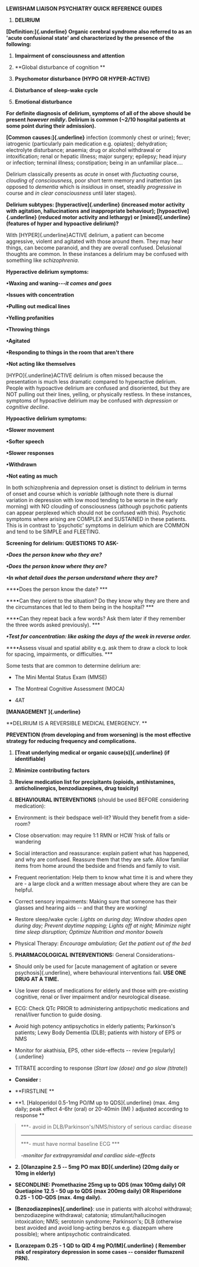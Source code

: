 **LEWISHAM LIAISON PSYCHIATRY QUICK REFERENCE GUIDES**

1.  **DELIRIUM**

**[Definition:]{.underline} Organic cerebral syndrome also referred to
as an 'acute confusional state' and characterized by the presence of the
following:**

1.  **Impairment of consciousness and attention**

2.  **Global disturbance of cognition **

3.  **Psychomotor disturbance (HYPO OR HYPER-ACTIVE)**

4.  **Disturbance of sleep-wake cycle**

5.  **Emotional disturbance**

**For definite diagnosis of delirium, symptoms of all of the above
should be present *however mildly*. Delirium is common (\~2/10 hospital
patients at some point during their admission).**

**[Common causes:]{.underline}** infection (commonly chest or urine);
fever; iatrogenic (particularly pain medication e.g. opiates);
dehydration; electrolyte disturbance; anaemia; drug or alcohol
withdrawal or intoxification; renal or hepatic illness; major surgery;
epilepsy; head injury or infection; terminal illness; constipation;
being in an unfamiliar place....

Delirium classically presents as *acute* in onset with *fluctuating*
course, *clouding of consciousness*, poor short term memory and
inattention (as opposed to *dementia* which is *insidious* in onset,
steadily *progressive* in course and *in clear consciousness* until
later stages).

**Delirium subtypes: [hyperactive]{.underline} (increased motor activity
with agitation, hallucinations and inappropriate behaviour);
[hypoactive]{.underline} (reduced motor activity and lethargy) or
[mixed]{.underline} (features of hyper and hypoactive delirium)?**

With [HYPER]{.underline}ACTIVE delirium, a patient can become
aggressive, violent and agitated with those around them. They may hear
things, can become paranoid, and they are overall confused. Delusional
thoughts are common. In these instances a delirium may be confused with
something like *schizophrenia*.

**Hyperactive delirium symptoms:**

**•Waxing and waning---*it comes and goes***

**•Issues with concentration**

**•Pulling out medical lines**

**•Yelling profanities**

**•Throwing things**

**•Agitated**

**•Responding to things in the room that aren't there**

**•Not acting like themselves**

[HYPO]{.underline}ACTIVE delirium is often missed because the
presentation is much less dramatic compared to hyperactive delirium.
People with hypoactive delirium are confused and disoriented, but they
are NOT pulling out their lines, yelling, or physically restless. In
these instances, symptoms of hypoactive delirium may be confused with
*depression* or *cognitive decline*.

**Hypoactive delirium symptoms:**

**•Slower movement**

**•Softer speech**

**•Slower responses**

**•Withdrawn**

**•Not eating as much**

In both schizophrenia and depression onset is distinct to delirium in
terms of onset and course which is *variable* (although note there is
diurnal variation in depression with low mood tending to be worse in the
early morning) with NO clouding of consciousness (although psychotic
patients can appear perplexed which should not be confused with this).
Psychotic symptoms where arising are COMPLEX and SUSTAINED in these
patients. This is in contrast to 'psychotic' symptoms in delirium which
are COMMON and tend to be SIMPLE and FLEETING.

**Screening for delirium: QUESTIONS TO ASK-**

***•Does the person know who they are?***

***•Does the person know where they are?***

***•In what detail does the person understand where they are?***

***•Does the person know the date? ***

***•Can they orient to the situation? Do they know why they are there
and the circumstances that led to them being in the hospital? ***

***•Can they repeat back a few words? Ask them later if they remember
the three words asked previously). ***

***•Test for concentration: like asking the days of the week in reverse
order.***

***•Assess visual and spatial ability e.g. ask them to draw a clock to
look for spacing, impairments, or difficulties. ***

Some tests that are common to determine delirium are:

-   The Mini Mental Status Exam (MMSE)

-   The Montreal Cognitive Assessment (MOCA)

-   4AT

**[MANAGEMENT ]{.underline}**

**DELIRIUM IS A REVERSIBLE MEDICAL EMERGENCY. **

**PREVENTION (from developing and from worsening) is the most effective
strategy for reducing frequency and complications.**

1.  **[Treat underlying medical or organic cause(s)]{.underline} (if
    identifiable)**

2.  **Minimize contributing factors**

3.  **Review medication list for precipitants (opioids, antihistamines,
    anticholinergics, benzodiazepines, drug toxicity)**

4.  **BEHAVIOURAL INTERVENTIONS** (should be used BEFORE considering
    medication):

-   Environment: is their bedspace well-lit? Would they benefit from a
    side-room?

-   Close observation: may require 1:1 RMN or HCW ?risk of falls or
    wandering

-   Social interaction and reassurance: explain patient what has
    happened, and why are confused. Reassure them that they are safe.
    Allow familiar items from home around the bedside and friends and
    family to visit.

-   Frequent reorientation: Help them to know what time it is and where
    they are - a large clock and a written message about where they are
    can be helpful.

-   Correct sensory impairments: Making sure that someone has their
    glasses and hearing aids -- and that they are working!

-   Restore sleep/wake cycle: *Lights on during day; Window shades open
    during day; Prevent daytime napping; Lights off at night; Minimize
    night time sleep disruption; Optimize Nutrition and monitor bowels*

-   Physical Therapy: *Encourage ambulation; Get the patient out of the
    bed*

5.  **PHARMACOLOGICAL INTERVENTIONS:** General Considerations-

-   Should only be used for [acute management of agitation or severe
    psychosis]{.underline}, where behavioural interventions fail. **USE
    ONE DRUG AT A TIME.**

-   Use lower doses of medications for elderly and those with
    pre-existing cognitive, renal or liver impairment and/or
    neurological disease.

-   ECG: Check QTc PRIOR to administering antipsychotic medications and
    renal/liver function to guide dosing.

-   Avoid high potency antipsychotics in elderly patients; Parkinson's
    patients; Lewy Body Dementia (DLB); patients with history of EPS or
    NMS

-   Monitor for akathisia, EPS, other side-effects -- review
    [regularly]{.underline}

-   TITRATE according to response (*Start low (dose) and go slow
    (titrate)*)

-   **Consider :**

<!-- -->

-   **FIRSTLINE **

-   **1. [Haloperidol 0.5-1mg PO/IM up to QDS]{.underline} (max. 4mg
    daily; peak effect 4-6hr (oral) or 20-40min (IM) ) adjusted
    according to response **

> ***- avoid in DLB/Parkinson's/NMS/history of serious cardiac disease
> ***
>
> ***- must have normal baseline ECG ***
>
> ***-monitor for extrapyramidal and cardiac side-effects***

-   **2. [Olanzapine 2.5 -- 5mg PO max BD]{.underline} (20mg daily or
    10mg in elderly)**

-   **SECONDLINE: Promethazine 25mg up to QDS (max 100mg daily) OR
    Quetiapine 12.5 - 50 up to QDS (max 200mg daily) OR Risperidone
    0.25 - 1 OD-QDS (max. 4mg daily).**

-   **[Benzodiazepines]{.underline}**: use in patients with alcohol
    withdrawal; benzodiazepine withdrawal; catatonia;
    stimulant/hallucinogen intoxication; NMS; serotonin syndrome;
    Parkinson's; DLB (otherwise best avoided and avoid long-acting
    benzos e.g. diazepam where possible); where antipsychotic
    contraindicated.

-   **[Lorazepam 0.25 - 1 QD to QID 4 mg PO/IM]{.underline} ( Remember
    risk of respiratory depression in some cases -- consider flumazenil
    PRN).**
